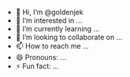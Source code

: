 - 👋 Hi, I’m @goldenjek
- 👀 I’m interested in ...
- 🌱 I’m currently learning ...
- 💞️ I’m looking to collaborate on ...
- 📫 How to reach me ...
- 😄 Pronouns: ...
- ⚡ Fun fact: ...

<!---
goldenjek/goldenjek is a ✨ special ✨ repository because its `README.md` (this file) appears on your GitHub profile.
You can click the Preview link to take a look at your changes.
--->
